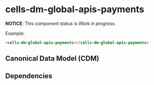 # cells-dm-global-apis-payments

**NOTICE**: This component status is *Work in progress*.

Example:
```html
<cells-dm-global-apis-payments></cells-dm-global-apis-payments>
```

## Canonical Data Model (CDM)

## Dependencies

